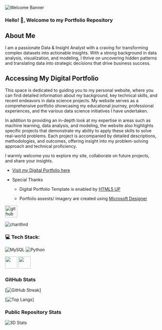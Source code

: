 ![Welcome Banner ](images/Welcome.jfif)

### Hello! 👋, Welcome to my Portfolio Repository

## About Me

I am a passionate Data & Insight Analyst with a craving for transforming complex datasets into actionable insights. With a strong background in data analysis, visualization, and modeling, I thrive on uncovering hidden patterns and translating data into strategic decisions that drive business success.

## Accessing My Digital Portfolio

This space is dedicated to guiding you to my personal website, where you can find detailed information about my background, key technical skills, and recent endeavors in data science projects. My website serves as a comprehensive portfolio showcasing my educational journey, professional experiences, and the various data science initiatives I have undertaken.

In addition to providing an in-depth look at my expertise in areas such as machine learning, data analysis, and modeling, the website also highlights specific projects that demonstrate my ability to apply these skills to solve real-world problems. Each project is accompanied by detailed descriptions, methodologies, and outcomes, offering insight into my problem-solving approach and technical proficiency.

I warmly welcome you to explore my site, collaborate on future projects, and share your insights.

 - [Visit my Digital Portfolio here](https://charithrd.github.io/)

* Special Thanks
  - Digital Portfolio Template is enabled by [HTML5 UP](https://html5up.net/dimension)
    
  - Portfolio assests/ imagery are created using [Microsoft Designer](https://designer.microsoft.com/image-creator)

[<img src='https://cdn.jsdelivr.net/npm/simple-icons@3.0.1/icons/github.svg' alt='github' height='40'>](https://github.com/charithrd)


<p align="left"> <img src="https://komarev.com/ghpvc/?username=charithrd&label=Profile%20views&color=0e75b6&style=flat" alt="charithrd" " /> </p>

### 💻 Tech Stack:

![MySQL](https://img.shields.io/badge/MySQL-4479A1?style=flat&logo=mysql&logoColor=white)
![Python](https://img.shields.io/badge/Python-3776AB?style=flat&logo=python&logoColor=white)


<p align="left">
<img src="https://www.vectorlogo.zone/logos/databricks/databricks-ar21.svg" height="40"/>
<img src="https://www.vectorlogo.zone/logos/apache_spark/apache_spark-ar21.svg" height="40"/>
</p>

### GitHub Stats

[![GitHub Streak](http://github-readme-streak-stats.herokuapp.com?user=charithrd&theme=dark)]

[![Top Langs](https://github-readme-stats.vercel.app/api/top-langs/?username=charithrd&theme=dark)]

### Public Repository Stats

![3D Stats](https://raw.githubusercontent.com/charithrd/main/profile-3d-contrib/profile-season-animate.svg)

<!-- ![Stats (Public Repos)](/metrics.base.svg)  -->
